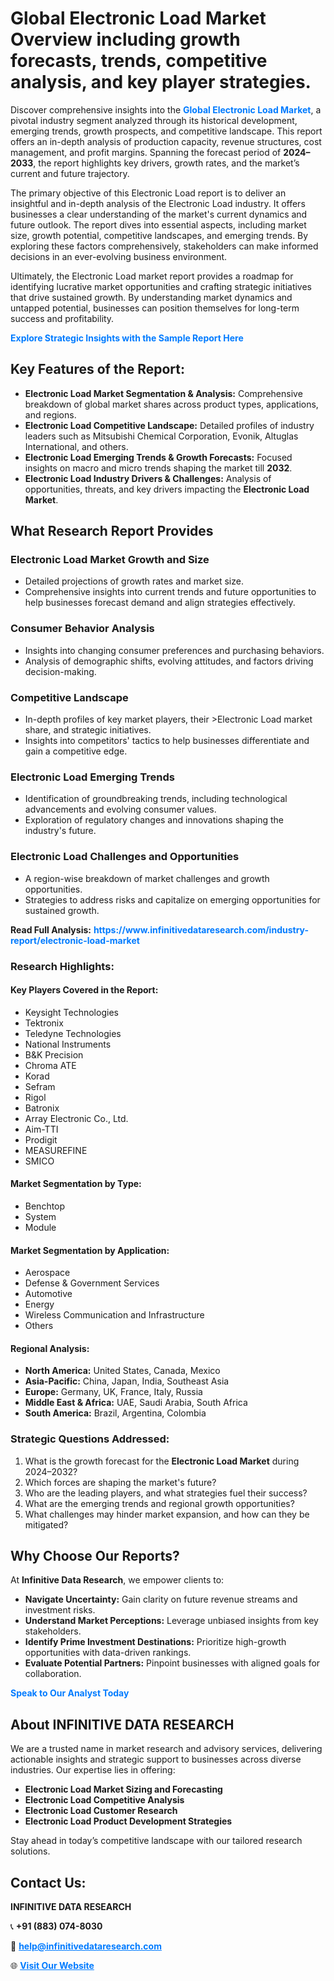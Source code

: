 <h1>Global Electronic Load Market Overview including growth forecasts, trends, competitive analysis, and key player strategies.</h1>
<p>
Discover comprehensive insights into the 
<a href="https://www.infinitivedataresearch.com/industry-report/electronic-load-market" rel="dofollow" style="color: #007BFF; text-decoration: none;"><strong>Global Electronic Load Market</strong></a>, a pivotal industry segment analyzed through its historical development, emerging trends, growth prospects, and competitive landscape. This report offers an in-depth analysis of production capacity, revenue structures, cost management, and profit margins. Spanning the forecast period of <strong>2024–2033</strong>, the report highlights key drivers, growth rates, and the market’s current and future trajectory.
</p>
<p>
The primary objective of this Electronic Load report is to deliver an insightful and in-depth analysis of the Electronic Load industry. It offers businesses a clear understanding of the market's current dynamics and future outlook. The report dives into essential aspects, including market size, growth potential, competitive landscapes, and emerging trends. By exploring these factors comprehensively, stakeholders can make informed decisions in an ever-evolving business environment.
</p>
<p>
Ultimately, the Electronic Load market report provides a roadmap for identifying lucrative market opportunities and crafting strategic initiatives that drive sustained growth. By understanding market dynamics and untapped potential, businesses can position themselves for long-term success and profitability.
</p>
<p>
<a href="https://www.infinitivedataresearch.com/request-sample/reportId=107159" style="color: #007BFF; text-decoration: none;"><strong>Explore Strategic Insights with the Sample Report Here</strong></a>
</p>

<h2>Key Features of the Report:</h2>
<ul>
<li><strong>Electronic Load Market Segmentation & Analysis:</strong> Comprehensive breakdown of global market shares across product types, applications, and regions.</li>
<li><strong>Electronic Load Competitive Landscape:</strong> Detailed profiles of industry leaders such as Mitsubishi Chemical Corporation, Evonik, Altuglas International, and others.</li>
<li><strong>Electronic Load Emerging Trends & Growth Forecasts:</strong> Focused insights on macro and micro trends shaping the market till <strong>2032</strong>.</li>
<li><strong>Electronic Load Industry Drivers & Challenges:</strong> Analysis of opportunities, threats, and key drivers impacting the <strong>Electronic Load Market</strong>.</li>
</ul>

<h2>What Research Report Provides</h2>
<h3>Electronic Load Market Growth and Size</h3>
<ul>
<li>Detailed projections of growth rates and market size.</li>
<li>Comprehensive insights into current trends and future opportunities to help businesses forecast demand and align strategies effectively.</li>
</ul>

<h3>Consumer Behavior Analysis</h3>
<ul>
<li>Insights into changing consumer preferences and purchasing behaviors.</li>
<li>Analysis of demographic shifts, evolving attitudes, and factors driving decision-making.</li>
</ul>

<h3>Competitive Landscape</h3>
<ul>
<li>In-depth profiles of key market players, their >Electronic Load market share, and strategic initiatives.</li>
<li>Insights into competitors' tactics to help businesses differentiate and gain a competitive edge.</li>
</ul>

<h3>Electronic Load Emerging Trends</h3>
<ul>
<li>Identification of groundbreaking trends, including technological advancements and evolving consumer values.</li>
<li>Exploration of regulatory changes and innovations shaping the industry's future.</li>
</ul>

<h3>Electronic Load Challenges and Opportunities</h3>
<ul>
<li>A region-wise breakdown of market challenges and growth opportunities.</li>
<li>Strategies to address risks and capitalize on emerging opportunities for sustained growth.</li>
</ul>
<p><strong>Read Full Analysis:</strong> <a href="https://www.infinitivedataresearch.com/industry-report/electronic-load-market" rel="dofollow" style="color: #007BFF; text-decoration: none;"><strong>https://www.infinitivedataresearch.com/industry-report/electronic-load-market</strong></a></p>
<h3>Research Highlights:</h3>
<h4>Key Players Covered in the Report:</h4>
<ul><li>Keysight Technologies</li><li>Tektronix</li><li>Teledyne Technologies</li><li>National Instruments</li><li>B&amp;K Precision</li><li>Chroma ATE</li><li>Korad</li><li>Sefram</li><li>Rigol</li><li>Batronix</li><li>Array Electronic Co., Ltd.</li><li>Aim-TTI</li><li>Prodigit</li><li>MEASUREFINE</li><li>SMICO</li></ul>
<h4>Market Segmentation by Type:</h4>
<ul><li>Benchtop</li><li>System</li><li>Module</li></ul>
<h4>Market Segmentation by Application:</h4>
<ul><li>Aerospace</li><li>Defense &amp; Government Services</li><li>Automotive</li><li>Energy</li><li>Wireless Communication and Infrastructure</li><li>Others</li></ul>

<h4>Regional Analysis:</h4>
<ul>
<li><strong>North America:</strong> United States, Canada, Mexico</li>
<li><strong>Asia-Pacific:</strong> China, Japan, India, Southeast Asia</li>
<li><strong>Europe:</strong> Germany, UK, France, Italy, Russia</li>
<li><strong>Middle East & Africa:</strong> UAE, Saudi Arabia, South Africa</li>
<li><strong>South America:</strong> Brazil, Argentina, Colombia</li>
</ul>

<h3>Strategic Questions Addressed:</h3>
<ol>
<li>What is the growth forecast for the <strong>Electronic Load Market</strong> during 2024–2032?</li>
<li>Which forces are shaping the market's future?</li>
<li>Who are the leading players, and what strategies fuel their success?</li>
<li>What are the emerging trends and regional growth opportunities?</li>
<li>What challenges may hinder market expansion, and how can they be mitigated?</li>
</ol>

<h2>Why Choose Our Reports?</h2>
<p>At <strong>Infinitive Data Research</strong>, we empower clients to:</p>
<ul>
<li><strong>Navigate Uncertainty:</strong> Gain clarity on future revenue streams and investment risks.</li>
<li><strong>Understand Market Perceptions:</strong> Leverage unbiased insights from key stakeholders.</li>
<li><strong>Identify Prime Investment Destinations:</strong> Prioritize high-growth opportunities with data-driven rankings.</li>
<li><strong>Evaluate Potential Partners:</strong> Pinpoint businesses with aligned goals for collaboration.</li>
</ul>
<p><a href="https://www.infinitivedataresearch.com/industry-report/electronic-load-market" rel="dofollow" style="color: #007BFF; text-decoration: none;"><strong>Speak to Our Analyst Today</strong></a></p>

<h2>About INFINITIVE DATA RESEARCH</h2>
<p>We are a trusted name in market research and advisory services, delivering actionable insights and strategic support to businesses across diverse industries. Our expertise lies in offering:</p>
<ul>
<li><strong>Electronic Load Market Sizing and Forecasting</strong></li>
<li><strong>Electronic Load Competitive Analysis</strong></li>
<li><strong>Electronic Load Customer Research</strong></li>
<li><strong>Electronic Load Product Development Strategies</strong></li>
</ul>
<p>Stay ahead in today’s competitive landscape with our tailored research solutions.</p>

<h2>Contact Us:</h2>
<p><strong>INFINITIVE DATA RESEARCH</strong></p>
<p>📞 <strong>+91 (883) 074-8030</strong></p>
<p>📧 <strong><a href="mailto:help@infinitivedataresearch.com" style="color: #007BFF;">help@infinitivedataresearch.com</a></strong></p>
<p>🌐 <strong><a href="https://www.infinitivedataresearch.com" rel="dofollow" style="color: #007BFF;">Visit Our Website</a></strong></p>